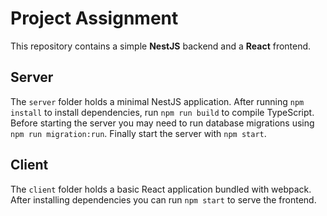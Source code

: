 # Project Assignment

This repository contains a simple **NestJS** backend and a **React** frontend.

## Server

The `server` folder holds a minimal NestJS application. After running `npm install` to install dependencies, run `npm run build` to compile TypeScript. Before starting the server you may need to run database migrations using `npm run migration:run`. Finally start the server with `npm start`.

## Client

The `client` folder holds a basic React application bundled with webpack. After installing dependencies you can run `npm start` to serve the frontend.
